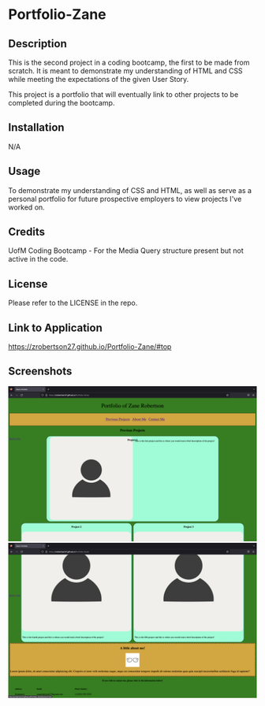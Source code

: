# Portfolio-Zane

## Description

This is the second project in a coding bootcamp,  the first to be made from scratch. It is meant to demonstrate my understanding of HTML and CSS while meeting the expectations of the given User Story.

This project is a portfolio that will eventually link to other projects to be completed during the bootcamp.

## Installation

N/A

## Usage

To demonstrate my understanding of CSS and HTML, as well as serve as a personal portfolio for future prospective employers to view projects I've worked on.

## Credits

UofM Coding Bootcamp - For the Media Query structure present but not active in the code.

## License

Please refer to the LICENSE in the repo.

## Link to Application

https://zrobertson27.github.io/Portfolio-Zane/#top

## Screenshots
![Alt text](./assets/images/Screenshot%20One.png)
![Alt text](./assets/images/Screenshot%20Two.png)